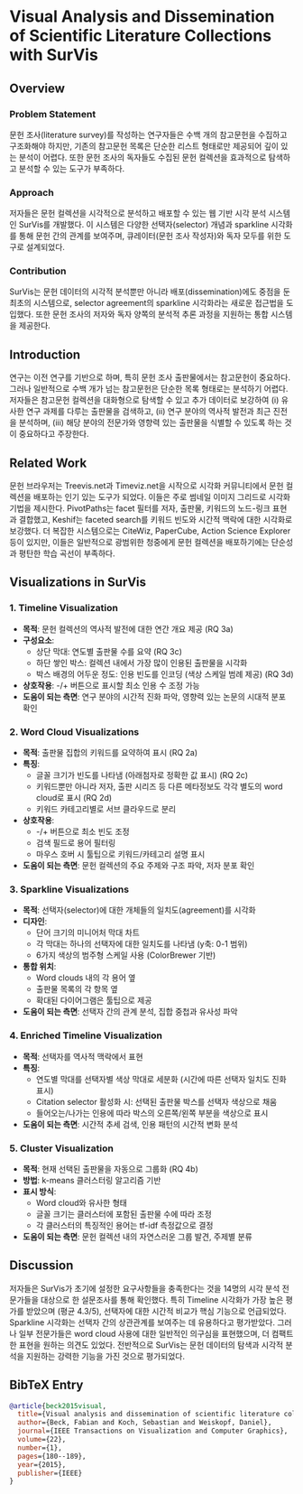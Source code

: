 # Visual Analysis and Dissemination of Scientific Literature Collections with SurVis

## Overview

### Problem Statement
문헌 조사(literature survey)를 작성하는 연구자들은 수백 개의 참고문헌을 수집하고 구조화해야 하지만, 기존의 참고문헌 목록은 단순한 리스트 형태로만 제공되어 깊이 있는 분석이 어렵다. 또한 문헌 조사의 독자들도 수집된 문헌 컬렉션을 효과적으로 탐색하고 분석할 수 있는 도구가 부족하다.

### Approach
저자들은 문헌 컬렉션을 시각적으로 분석하고 배포할 수 있는 웹 기반 시각 분석 시스템인 SurVis를 개발했다. 이 시스템은 다양한 선택자(selector) 개념과 sparkline 시각화를 통해 문헌 간의 관계를 보여주며, 큐레이터(문헌 조사 작성자)와 독자 모두를 위한 도구로 설계되었다.

### Contribution
SurVis는 문헌 데이터의 시각적 분석뿐만 아니라 배포(dissemination)에도 중점을 둔 최초의 시스템으로, selector agreement의 sparkline 시각화라는 새로운 접근법을 도입했다. 또한 문헌 조사의 저자와 독자 양쪽의 분석적 추론 과정을 지원하는 통합 시스템을 제공한다.

## Introduction
연구는 이전 연구를 기반으로 하며, 특히 문헌 조사 출판물에서는 참고문헌이 중요하다. 그러나 일반적으로 수백 개가 넘는 참고문헌은 단순한 목록 형태로는 분석하기 어렵다. 저자들은 참고문헌 컬렉션을 대화형으로 탐색할 수 있고 추가 데이터로 보강하여 (i) 유사한 연구 과제를 다루는 출판물을 검색하고, (ii) 연구 분야의 역사적 발전과 최근 진전을 분석하며, (iii) 해당 분야의 전문가와 영향력 있는 출판물을 식별할 수 있도록 하는 것이 중요하다고 주장한다.

## Related Work
문헌 브라우저는 Treevis.net과 Timeviz.net을 시작으로 시각화 커뮤니티에서 문헌 컬렉션을 배포하는 인기 있는 도구가 되었다. 이들은 주로 썸네일 이미지 그리드로 시각화 기법을 제시한다. PivotPaths는 facet 필터를 저자, 출판물, 키워드의 노드-링크 표현과 결합했고, Keshif는 faceted search를 키워드 빈도와 시간적 맥락에 대한 시각화로 보강했다. 더 복잡한 시스템으로는 CiteWiz, PaperCube, Action Science Explorer 등이 있지만, 이들은 일반적으로 광범위한 청중에게 문헌 컬렉션을 배포하기에는 단순성과 평탄한 학습 곡선이 부족하다.

## Visualizations in SurVis

### 1. Timeline Visualization
- **목적**: 문헌 컬렉션의 역사적 발전에 대한 연간 개요 제공 (RQ 3a)
- **구성요소**:
  - 상단 막대: 연도별 출판물 수를 요약 (RQ 3c)
  - 하단 쌓인 박스: 컬렉션 내에서 가장 많이 인용된 출판물을 시각화
  - 박스 배경의 어두운 정도: 인용 빈도를 인코딩 (색상 스케일 범례 제공) (RQ 3d)
- **상호작용**: -/+ 버튼으로 표시할 최소 인용 수 조정 가능
- **도움이 되는 측면**: 연구 분야의 시간적 진화 파악, 영향력 있는 논문의 시대적 분포 확인

### 2. Word Cloud Visualizations
- **목적**: 출판물 집합의 키워드를 요약하여 표시 (RQ 2a)
- **특징**:
  - 글꼴 크기가 빈도를 나타냄 (아래첨자로 정확한 값 표시) (RQ 2c)
  - 키워드뿐만 아니라 저자, 출판 시리즈 등 다른 메타정보도 각각 별도의 word cloud로 표시 (RQ 2d)
  - 키워드 카테고리별로 서브 클라우드로 분리
- **상호작용**: 
  - -/+ 버튼으로 최소 빈도 조정
  - 검색 필드로 용어 필터링
  - 마우스 호버 시 툴팁으로 키워드/카테고리 설명 표시
- **도움이 되는 측면**: 문헌 컬렉션의 주요 주제와 구조 파악, 저자 분포 확인

### 3. Sparkline Visualizations
- **목적**: 선택자(selector)에 대한 개체들의 일치도(agreement)를 시각화
- **디자인**: 
  - 단어 크기의 미니어처 막대 차트
  - 각 막대는 하나의 선택자에 대한 일치도를 나타냄 (y축: 0-1 범위)
  - 6가지 색상의 범주형 스케일 사용 (ColorBrewer 기반)
- **통합 위치**:
  - Word clouds 내의 각 용어 옆
  - 출판물 목록의 각 항목 옆
  - 확대된 다이어그램은 툴팁으로 제공
- **도움이 되는 측면**: 선택자 간의 관계 분석, 집합 중첩과 유사성 파악

### 4. Enriched Timeline Visualization
- **목적**: 선택자를 역사적 맥락에서 표현
- **특징**:
  - 연도별 막대를 선택자별 색상 막대로 세분화 (시간에 따른 선택자 일치도 진화 표시)
  - Citation selector 활성화 시: 선택된 출판물 박스를 선택자 색상으로 채움
  - 들어오는/나가는 인용에 따라 박스의 오른쪽/왼쪽 부분을 색상으로 표시
- **도움이 되는 측면**: 시간적 추세 검색, 인용 패턴의 시간적 변화 분석

### 5. Cluster Visualization
- **목적**: 현재 선택된 출판물을 자동으로 그룹화 (RQ 4b)
- **방법**: k-means 클러스터링 알고리즘 기반
- **표시 방식**:
  - Word cloud와 유사한 형태
  - 글꼴 크기는 클러스터에 포함된 출판물 수에 따라 조정
  - 각 클러스터의 특징적인 용어는 tf-idf 측정값으로 결정
- **도움이 되는 측면**: 문헌 컬렉션 내의 자연스러운 그룹 발견, 주제별 분류

## Discussion
저자들은 SurVis가 초기에 설정한 요구사항들을 충족한다는 것을 14명의 시각 분석 전문가들을 대상으로 한 설문조사를 통해 확인했다. 특히 Timeline 시각화가 가장 높은 평가를 받았으며 (평균 4.3/5), 선택자에 대한 시간적 비교가 핵심 기능으로 언급되었다. Sparkline 시각화는 선택자 간의 상관관계를 보여주는 데 유용하다고 평가받았다. 그러나 일부 전문가들은 word cloud 사용에 대한 일반적인 의구심을 표현했으며, 더 컴팩트한 표현을 원하는 의견도 있었다. 전반적으로 SurVis는 문헌 데이터의 탐색과 시각적 분석을 지원하는 강력한 기능을 가진 것으로 평가되었다.

## BibTeX Entry
```bibtex
@article{beck2015visual,
  title={Visual analysis and dissemination of scientific literature collections with SurVis},
  author={Beck, Fabian and Koch, Sebastian and Weiskopf, Daniel},
  journal={IEEE Transactions on Visualization and Computer Graphics},
  volume={22},
  number={1},
  pages={180--189},
  year={2015},
  publisher={IEEE}
}
```